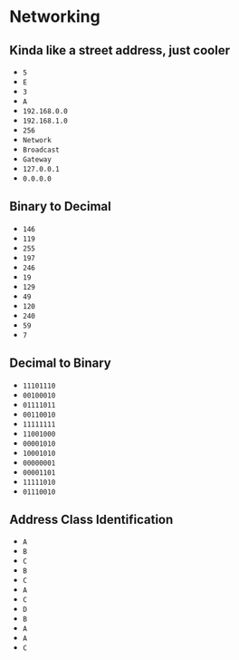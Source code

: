 # Networking

## Kinda like a street address, just cooler

* `5`
* `E`
* `3`
* `A`
* `192.168.0.0`
* `192.168.1.0`
* `256`
* `Network`
* `Broadcast`
* `Gateway`
* `127.0.0.1`
* `0.0.0.0`

## Binary to Decimal

* `146`
* `119`
* `255`
* `197`
* `246`
* `19`
* `129`
* `49`
* `120`
* `240`
* `59`
* `7`

## Decimal to Binary

* `11101110`
* `00100010`
* `01111011`
* `00110010`
* `11111111`
* `11001000`
* `00001010`
* `10001010`
* `00000001`
* `00001101`
* `11111010`
* `01110010`

## Address Class Identification

* `A`
* `B`
* `C`
* `B`
* `C`
* `A`
* `C`
* `D`
* `B`
* `A`
* `A`
* `C`